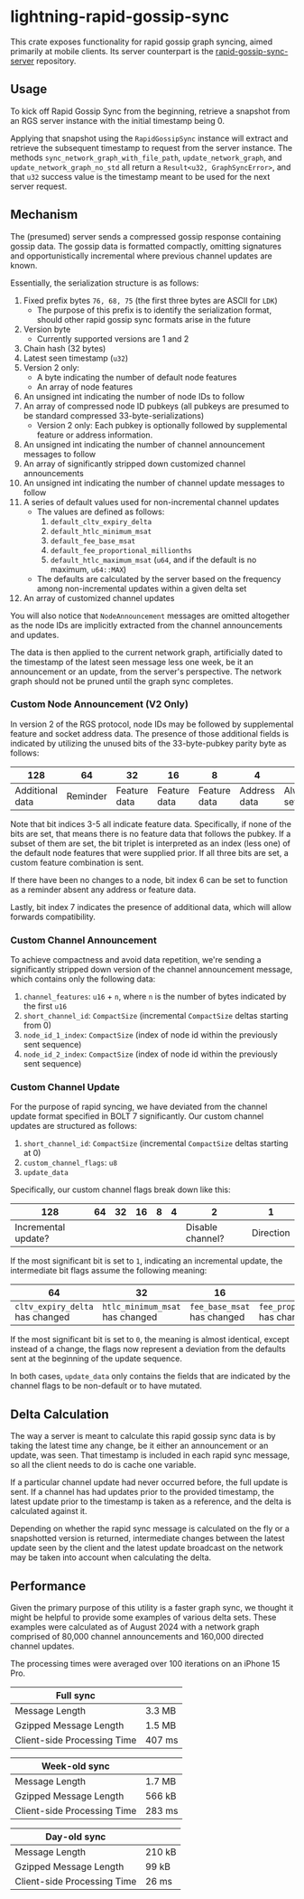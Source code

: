# lightning-rapid-gossip-sync

This crate exposes functionality for rapid gossip graph syncing, aimed primarily at mobile clients.
Its server counterpart is the
[rapid-gossip-sync-server](https://github.com/lightningdevkit/rapid-gossip-sync-server) repository.

## Usage

To kick off Rapid Gossip Sync from the beginning, retrieve a snapshot from an RGS server instance with the initial
timestamp being 0.

Applying that snapshot using the `RapidGossipSync` instance will extract and retrieve the subsequent timestamp to
request from the server instance. The methods `sync_network_graph_with_file_path`, `update_network_graph`, and
`update_network_graph_no_std` all return a `Result<u32, GraphSyncError>`, and that `u32` success value
is the timestamp meant to be used for the next server request.

## Mechanism

The (presumed) server sends a compressed gossip response containing gossip data. The gossip data is
formatted compactly, omitting signatures and opportunistically incremental where previous channel
updates are known.

Essentially, the serialization structure is as follows:

1. Fixed prefix bytes `76, 68, 75` (the first three bytes are ASCII for `LDK`)
    - The purpose of this prefix is to identify the serialization format, should other rapid gossip
      sync formats arise in the future
2. Version byte
   - Currently supported versions are 1 and 2
3. Chain hash (32 bytes)
4. Latest seen timestamp (`u32`)
5. Version 2 only:
   - A byte indicating the number of default node features
   - An array of node features
6. An unsigned int indicating the number of node IDs to follow
7. An array of compressed node ID pubkeys (all pubkeys are presumed to be standard
   compressed 33-byte-serializations)
   - Version 2 only: Each pubkey is optionally followed by supplemental feature or address information.
8. An unsigned int indicating the number of channel announcement messages to follow
9. An array of significantly stripped down customized channel announcements
10. An unsigned int indicating the number of channel update messages to follow
11. A series of default values used for non-incremental channel updates
    - The values are defined as follows:
        1. `default_cltv_expiry_delta`
        2. `default_htlc_minimum_msat`
        3. `default_fee_base_msat`
        4. `default_fee_proportional_millionths`
        5. `default_htlc_maximum_msat` (`u64`, and if the default is no maximum, `u64::MAX`)
    - The defaults are calculated by the server based on the frequency among non-incremental
      updates within a given delta set
12. An array of customized channel updates

You will also notice that `NodeAnnouncement` messages are omitted altogether as the node IDs are
implicitly extracted from the channel announcements and updates.

The data is then applied to the current network graph, artificially dated to the timestamp of the
latest seen message less one week, be it an announcement or an update, from the server's
perspective. The network graph should not be pruned until the graph sync completes.

### Custom Node Announcement (V2 Only)

In version 2 of the RGS protocol, node IDs may be followed by supplemental feature and socket address data. The presence
of those additional fields is indicated by utilizing the unused bits of the 33-byte-pubkey parity byte as follows:

| 128             | 64       | 32           | 16           | 8            | 4            | 2          | 1                |
|-----------------|----------|--------------|--------------|--------------|--------------|------------|------------------|
| Additional data | Reminder | Feature data | Feature data | Feature data | Address data | Always set | Odd y-coordinate |

Note that bit indices 3-5 all indicate feature data. Specifically, if none of the bits are set, that means there is
no feature data that follows the pubkey. If a subset of them are set, the bit triplet is interpreted as an index (less
one) of the default node features that were supplied prior. If all three bits are set, a custom feature combination is
sent.

If there have been no changes to a node, bit index 6 can be set to function as a reminder absent any address or feature
data.

Lastly, bit index 7 indicates the presence of additional data, which will allow forwards compatibility.

### Custom Channel Announcement

To achieve compactness and avoid data repetition, we're sending a significantly stripped down
version of the channel announcement message, which contains only the following data:

1. `channel_features`: `u16` + `n`, where `n` is the number of bytes indicated by the first `u16`
2. `short_channel_id`: `CompactSize` (incremental `CompactSize` deltas starting from 0)
3. `node_id_1_index`: `CompactSize` (index of node id within the previously sent sequence)
4. `node_id_2_index`: `CompactSize` (index of node id within the previously sent sequence)

### Custom Channel Update

For the purpose of rapid syncing, we have deviated from the channel update format specified in
BOLT 7 significantly. Our custom channel updates are structured as follows:

1. `short_channel_id`: `CompactSize` (incremental `CompactSize` deltas starting at 0)
2. `custom_channel_flags`: `u8`
3. `update_data`

Specifically, our custom channel flags break down like this:

| 128                 | 64 | 32 | 16 | 8 | 4 | 2                | 1         |
|---------------------|----|----|----|---|---|------------------|-----------|
| Incremental update? |    |    |    |   |   | Disable channel? | Direction |

If the most significant bit is set to `1`, indicating an incremental update, the intermediate bit
flags assume the following meaning:

| 64                              | 32                              | 16                          | 8                                         | 4                               |
|---------------------------------|---------------------------------|-----------------------------|-------------------------------------------|---------------------------------|
| `cltv_expiry_delta` has changed | `htlc_minimum_msat` has changed | `fee_base_msat` has changed | `fee_proportional_millionths` has changed | `htlc_maximum_msat` has changed |

If the most significant bit is set to `0`, the meaning is almost identical, except instead of a
change, the flags now represent a deviation from the defaults sent at the beginning of the update
sequence.

In both cases, `update_data` only contains the fields that are indicated by the channel flags to be
non-default or to have mutated.

## Delta Calculation

The way a server is meant to calculate this rapid gossip sync data is by taking the latest time
any change, be it either an announcement or an update, was seen. That timestamp is included in each
rapid sync message, so all the client needs to do is cache one variable.

If a particular channel update had never occurred before, the full update is sent. If a channel has
had updates prior to the provided timestamp, the latest update prior to the timestamp is taken as a
reference, and the delta is calculated against it.

Depending on whether the rapid sync message is calculated on the fly or a snapshotted version is
returned, intermediate changes between the latest update seen by the client and the latest update
broadcast on the network may be taken into account when calculating the delta.

## Performance

Given the primary purpose of this utility is a faster graph sync, we thought it might be helpful to
provide some examples of various delta sets. These examples were calculated as of August 2024
with a network graph comprised of 80,000 channel announcements and 160,000 directed channel updates.

The processing times were averaged over 100 iterations on an iPhone 15 Pro.

| Full sync                   |        |
|-----------------------------|--------|
| Message Length              | 3.3 MB |
| Gzipped Message Length      | 1.5 MB |
| Client-side Processing Time | 407 ms |

| Week-old sync               |        |
|-----------------------------|--------|
| Message Length              | 1.7 MB |
| Gzipped Message Length      | 566 kB |
| Client-side Processing Time | 283 ms |

| Day-old sync                |        |
|-----------------------------|--------|
| Message Length              | 210 kB |
| Gzipped Message Length      | 99 kB  |
| Client-side Processing Time | 26 ms  |
